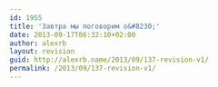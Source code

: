 ```yaml
---
id: 1955
title: 'Завтра мы поговорим о&#8230;'
date: 2013-09-17T06:32:10+02:00
author: alexrb
layout: revision
guid: http://alexrb.name/2013/09/137-revision-v1/
permalink: /2013/09/137-revision-v1/
---
```

<lj-poll-321277>